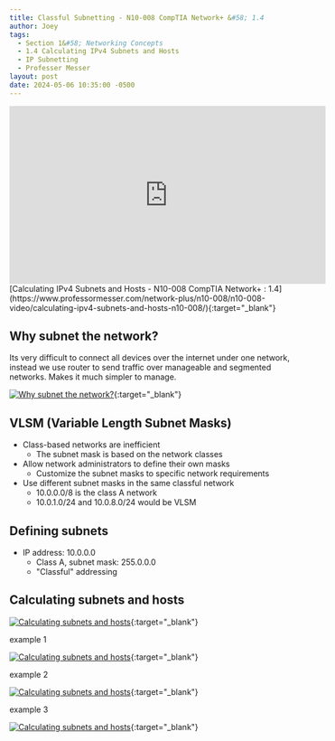 ```yaml
---
title: Classful Subnetting - N10-008 CompTIA Network+ &#58; 1.4
author: Joey
tags:
  - Section 1&#58; Networking Concepts
  - 1.4 Calculating IPv4 Subnets and Hosts
  - IP Subnetting
  - Professer Messer 
layout: post
date: 2024-05-06 10:35:00 -0500
---
```


<div class="container">
    <iframe class="responsive-iframe" width="560" height="315" src="https://www.youtube.com/embed/4kMGs9-HDEk?si=1ZcoFs1M3BVaAmPo" title="YouTube video player" frameborder="0" allow="accelerometer; autoplay; clipboard-write; encrypted-media; gyroscope; picture-in-picture; web-share" referrerpolicy="strict-origin-when-cross-origin" allowfullscreen></iframe>
</div>
[Calculating IPv4 Subnets and Hosts - N10-008 CompTIA Network+ : 1.4](https://www.professormesser.com/network-plus/n10-008/n10-008-video/calculating-ipv4-subnets-and-hosts-n10-008/){:target="_blank"}

## Why subnet the network?

Its very difficult to connect all devices over the internet under one network, instead we use router to send traffic over manageable and segmented networks. Makes it much simpler to manage.

[![Why subnet the network?]({{site.baseurl}}/img/why_subnet_the_network_diagram.png)](https://youtu.be/4kMGs9-HDEk?si=hnBlijG0A_8aXAJa&t=44){:target="_blank"}

## VLSM (Variable Length Subnet Masks)
- Class-based networks are inefficient
    - The subnet mask is based on the network classes
- Allow network administrators to define their own masks
    - Customize the subnet masks to specific network requirements
- Use different subnet masks in the same classful network
    - 10.0.0.0/8 is the class A network
    - 10.0.1.0/24 and 10.0.8.0/24 would be VLSM

## Defining subnets
- IP address: 10.0.0.0
    - Class A, subnet mask: 255.0.0.0
    - "Classful" addressing

## Calculating subnets and hosts
[![Calculating subnets and hosts]({{site.baseurl}}/img/calculating_subnets_and_hosts.png)](https://youtu.be/4kMGs9-HDEk?si=QDxGPN6N0tRPBp6-&t=297){:target="_blank"}

example 1

[![Calculating subnets and hosts]({{site.baseurl}}/img/calculating_subnets_and_hosts_1.png)](https://youtu.be/4kMGs9-HDEk?si=iVv5o-GK1pjgRU9J&t=376){:target="_blank"}

example 2

[![Calculating subnets and hosts]({{site.baseurl}}/img/calculating_subnets_and_hosts_2.png)](https://youtu.be/4kMGs9-HDEk?si=mdoUBg95EVINBdaE&t=411){:target="_blank"}

example 3

[![Calculating subnets and hosts]({{site.baseurl}}/img/calculating_subnets_and_hosts_3.png)](https://youtu.be/4kMGs9-HDEk?si=CA3u9rIbLkQnhYAc&t=492){:target="_blank"}
